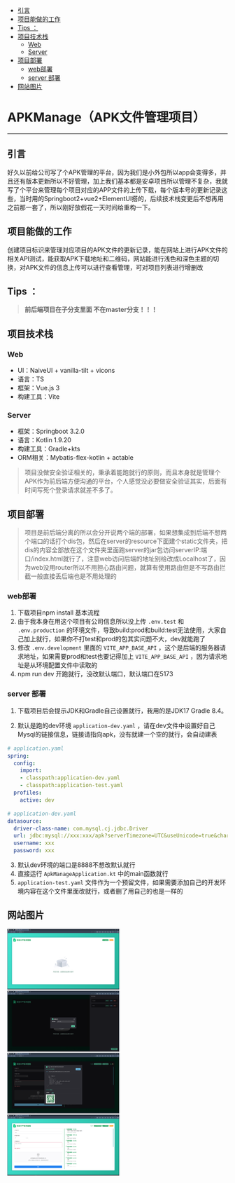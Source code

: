
- [引言](#引言)
- [项目能做的工作](#项目能做的工作)
- [Tips ：](#tips-)
- [项目技术栈](#项目技术栈)
  - [Web](#web)
  - [Server](#server)
- [项目部署](#项目部署)
  - [web部署](#web部署)
  - [server 部署](#server-部署)
- [网站图片](#网站图片)



# APKManage（APK文件管理项目）

------

## 引言

好久以前给公司写了个APK管理的平台，因为我们是小外包所以app会变得多，并且还有版本更新所以不好管理，加上我们基本都是安卓项目所以管理不复杂，我就写了个平台来管理每个项目对应的APP文件的上传下载，每个版本号的更新记录这些，当时用的Springboot2+vue2+ElementUI搭的，后续技术栈变更后不想再用之前那一套了，所以刚好放假花一天时间给重构一下。

## 项目能做的工作

创建项目标识来管理对应项目的APK文件的更新记录，能在网站上进行APK文件的相关API测试，能获取APK下载地址和二维码，网站能进行浅色和深色主题的切换，对APK文件的信息上传可以进行查看管理，可对项目列表进行增删改

## Tips ：

> **前后端项目在子分支里面 不在master分支！！！**



## 项目技术栈

### Web

- UI：NaiveUI + vanilla-tilt + vicons
- 语言：TS
- 框架：Vue.js 3
- 构建工具：Vite

### Server

- 框架：Springboot 3.2.0
- 语言：Kotlin 1.9.20
- 构建工具：Gradle+kts
- ORM相关：Mybatis-flex-kotlin + actable

> 项目没做安全验证相关的，秉承着能跑就行的原则，而且本身就是管理个APK作为前后端方便沟通的平台，个人感觉没必要做安全验证其实，后面有时间写死个登录请求就差不多了。

## 项目部署

> 项目是前后端分离的所以会分开说两个端的部署，如果想集成到后端不想两个端口的话打个dis包，然后在server的resource下面建个static文件夹，把dis的内容全部放在这个文件夹里面跑server的jar包访问serverIP:端口/index.html就行了，注意web访问后端的地址别给改成Localhost了，因为web没用router所以不用担心路由问题，就算有使用路由但是不写路由拦截一般直接丢后端也是不用处理的

### web部署

1. 下载项目npm install  基本流程
2. 由于我本身在用这个项目有公司信息所以没上传 `.env.test` 和 `.env.production` 的环境文件，导致build:prod和build:test无法使用，大家自己加上就行，如果你不打test和prod的包其实问题不大，dev就能跑了
3. 修改 `.env.development` 里面的 `VITE_APP_BASE_API` ，这个是后端的服务器请求地址，如果需要prod和test也要记得加上 `VITE_APP_BASE_API` ，因为请求地址是从环境配置文件中读取的
4. npm run dev   开跑就行，没改默认端口，默认端口在5173

### server 部署

1. 下载项目后会提示JDK和Gradle自己设置就行，我用的是JDK17 Gradle 8.4。

2. 默认是跑的dev环境 `application-dev.yaml` ，请在dev文件中设置好自己Mysql的链接信息，链接请指向apk，没有就建一个空的就行，会自动建表

```yaml
# application.yaml
spring:
  config:
    import:
    - classpath:application-dev.yaml
    - classpath:application-test.yaml
  profiles:
    active: dev
```



```yaml
# application-dev.yaml
datasource:
  driver-class-name: com.mysql.cj.jdbc.Driver
  url: jdbc:mysql://xxx:xxx/apk?serverTimezone=UTC&useUnicode=true&characterEncoding=utf8&useSSL=true
  username: xxx
  password: xxx
```

3. 默认dev环境的端口是8888不想改默认就行
4. 直接运行 `ApkManageApplication.kt` 中的main函数就行
5.  `application-test.yaml` 文件作为一个预留文件，如果需要添加自己的开发环境内容在这个文件里面改就行，或者删了用自己的也是一样的

## 网站图片

<img src="./imgs/img3.png" alt="效果图3" style="zoom:25%;" />

<img src="./imgs/img4.png" alt="效果图4" style="zoom:25%;" />

<img src="./imgs/img1.png" alt="效果图1" style="zoom:25%;" />

<img src="./imgs/img2.png" alt="效果图2" style="zoom:25%;" />




